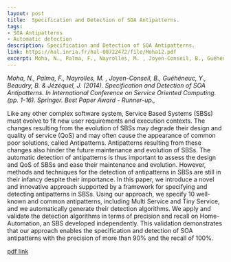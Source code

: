 ```yaml
---
layout: post
title:  Specification and Detection of SOA Antipatterns.
tags:
- SOA Antipatterns
- Automatic detection
description: Specification and Detection of SOA Antipatterns.
link: https://hal.inria.fr/hal-00722472/file/Moha12.pdf
excerpt: Moha, N., Palma, F., Nayrolles, M. , Joyen-Conseil, B., Guéhéneuc, Y., Beaudry, B. & Jézéquel, J. (2014).
---
```


*Moha, N., Palma, F., Nayrolles, M. , Joyen-Conseil, B., Guéhéneuc, Y., Beaudry, B. & Jézéquel, J. (2014). Specification and Detection of SOA Antipatterns. In International Conference on Service Oriented Computing. (pp. 1-16). Springer. Best Paper Award - Runner-up.,*

Like any other complex software system, Service Based Systems (SBSs) must evolve to fit new user requirements and execution contexts. The changes resulting from the evolution of SBSs may degrade their design and quality of service (QoS) and may often cause the appearance of common poor solutions, called Antipatterns. Antipatterns resulting from these changes also hinder the future maintenance and evolution of SBSs. The automatic detection of antipatterns is thus important to assess the design and QoS of SBSs and ease their maintenance and evolution. However, methods and techniques for the detection of antipatterns in SBSs are still in their infancy despite their importance. In this paper, we introduce a novel and innovative approach supported by a framework for specifying and detecting antipatterns in SBSs. Using our approach, we specify 10 well-known and common antipatterns, including Multi Service and Tiny Service, and we automatically generate their detection algorithms. We apply and validate the detection algorithms in terms of precision and recall on Home-Automation, an SBS developed independently. This validation demonstrates that our approach enables the specification and detection of SOA antipatterns with the precision of more than 90% and the recall of 100%.

[pdf link](https://hal.inria.fr/hal-00722472/file/Moha12.pdf)
